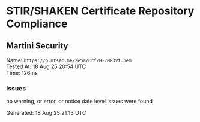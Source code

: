 # STIR/SHAKEN Certificate Repository Compliance

## Martini Security

Name: `https://p.mtsec.me/2e5a/CrfZH-7MR3Vf.pem`\
Tested At: 18 Aug 25 20:54 UTC\
Time: 126ms

### Issues

no warning, or error, or notice date level issues were found

Generated: 18 Aug 25 21:13 UTC